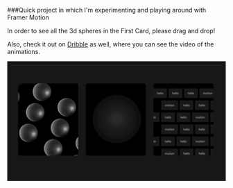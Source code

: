 ###Quick project in which I'm experimenting and playing around with Framer Motion

In order to see all the 3d spheres in the First Card, please drag and drop!

Also, check it out on [Dribble](https://dribbble.com/shots/23633747-Animated-cards) as well, where you can see the video of the animations.

![Project Screenshot](project-screenshot.png)

